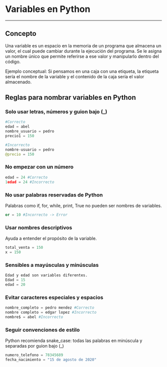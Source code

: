 # Variables en Python

---

## Concepto

Una variable es un espacio en la memoria de un programa que almacena un valor, el cual puede cambiar durante la ejecución del programa.
Se le asigna un nombre único que permite referirse a ese valor y manipularlo dentro del código.

Ejemplo conceptual:
Si pensamos en una caja con una etiqueta, la etiqueta sería el nombre de la variable y el contenido de la caja sería el valor almacenado.

## Reglas para nombrar variables en Python

### Solo usar letras, números y guion bajo (_)

```python
#Correcto
edad = abel
nombre_usuario = pedro
precio1 = 150

#Incorrecto
nombre-usuario = pedro
@precio = 150
```

### No empezar con un número

```python
edad = 24 #Correcto
1edad = 24 #Incorrecto
```

### No usar palabras reservadas de Python

Palabras como if, for, while, print, True no pueden ser nombres de variables.

```python
or = 10 #Incorrecto -> Error
```

### Usar nombres descriptivos

Ayuda a entender el propósito de la variable.

```python
total_venta = 150
x = 150
```

### Sensibles a mayúsculas y minúsculas

```python
Edad y edad son variables diferentes.
Edad = 15
edad = 20
```

### Evitar caracteres especiales y espacios

```python
nombre_completo = pedro mendez #Correcto
nombre completo = edgar lopez #Incorrecto
nombre$ = abel #Incorrecto
```

### Seguir convenciones de estilo

Python recomienda snake_case: todas las palabras en minúscula y separadas por guion bajo (_)

```python
numero_telefono = 78345689
fecha_nacimiento = "15 de agosto de 2020"
```
